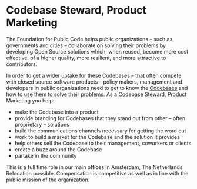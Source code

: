 # Codebase Steward, Product Marketing

The Foundation for Public Code helps public organizations – such as governments and cities – collaborate on solving their problems by developing Open Source solutions which, when reused, become more cost effective, of a higher quality, more resilient, and more attractive to contributors.

In order to get a wider uptake for these Codebases – that often compete with closed source software products – policy makers, management and developers in public organizations need to get to know the [Codebases](../glossary/codebase.md) and how to use them to solve their problems.
As a Codebase Steward, Product Marketing you help:

* make the Codebase into a product
* provide branding for Codebases that they stand out from other – often proprietary – solutions
* build the communications channels necessary for getting the word out
* work to build a market for the Codebase and the solution it provides
* help others sell the Codebase to their management, coworkers or clients
* create a buzz around the Codebase
* partake in the community

This is a full time role in our main offices in Amsterdam, The Netherlands. Relocation possible. Compensation is competitive as well as in line with the public mission of the organization.
